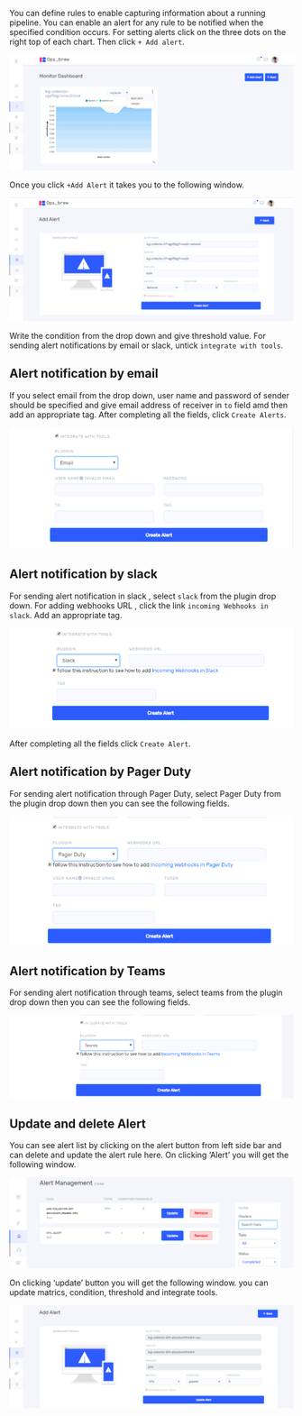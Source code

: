 You can define rules to enable capturing information about a running pipeline. You can enable an alert for any rule to be notified when the specified condition occurs. For setting alerts click on the three dots on the right top of  each chart. Then click `+ Add alert`.

![alert](_assets/63setting-alert.png)

Once you click `+Add Alert` it takes you to the following window. 

![alert](_assets/64create-alert.png)

Write the condition from the drop down and give threshold value. For sending alert notifications by email or slack, untick `integrate with tools`.

## Alert notification by email  

If you select email from the drop down, user name and password of sender should be specified and give email address of receiver in `to` field amd then add an appropriate tag. After completing all the fields, click `Create Alerts`.

![alert](_assets/65email-alert.png)

## Alert notification by slack 

For sending alert notification in slack , select `slack` from the  plugin drop down. For adding webhooks URL , click the link `incoming Webhooks in slack`. Add an appropriate tag.

![alert](_assets/66slack-alert.png)

After completing all the fields click `Create Alert`.

## Alert notification by Pager Duty 

For sending alert notification through Pager Duty, select Pager Duty from the plugin drop down then you can see the following fields. 

![alert](_assets/67pager-alert.png)

## Alert notification by Teams 

For sending alert notification through teams, select teams from the plugin drop down then you can see the following fields. 

![alert](_assets/68teams-alert.png)

## Update and delete Alert  

You can see alert list by clicking on the alert button from left side bar and can delete and update the alert rule here. On clicking ‘Alert’ you will get the following window. 

![alert](_assets/69update-alert.png)

On clicking ‘update’ button you will get the following window. you can update matrics, condition, threshold and integrate tools. 

![alert](_assets/70update-alert.png)
